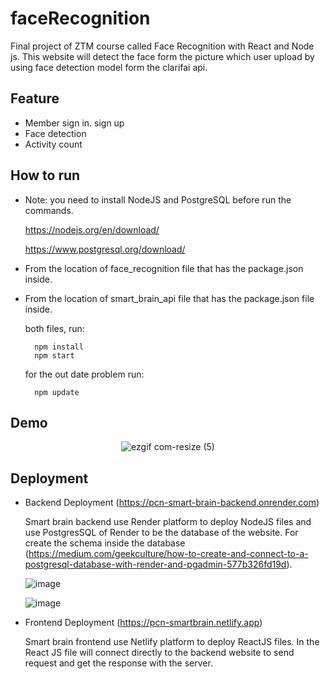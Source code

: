 # faceRecognition
Final project of ZTM course called Face Recognition with React and Node js. This website will detect the face form the picture which user upload by using face detection model form the clarifai api. 

## Feature

- Member sign in. sign up
- Face detection
- Activity count

## How to run
- Note: you need to install NodeJS and PostgreSQL before run the commands.
 
    https://nodejs.org/en/download/
    
    https://www.postgresql.org/download/

- From the location of face_recognition file that has the package.json inside.
- From the location of smart_brain_api file that has the package.json file inside.
    
    both files, run:
                                                        
        npm install
        npm start
    for the out date problem run:
        
        npm update
 
 ## Demo
 
<div align="center">


![ezgif com-resize (5)](https://user-images.githubusercontent.com/80881226/224990595-0ff2c4f7-7ea1-4197-be8d-b176c1c534f5.gif)
</div>

## Deployment
  
- Backend Deployment (https://pcn-smart-brain-backend.onrender.com)
    
    Smart brain backend use Render platform to deploy NodeJS files and use PostgresSQL of  Render to be the database of the website. For create the schema inside the database (https://medium.com/geekculture/how-to-create-and-connect-to-a-postgresql-database-with-render-and-pgadmin-577b326fd19d).
    
    ![image](https://user-images.githubusercontent.com/80881226/225684497-a90376e0-b339-4f1a-a111-ba031314465c.png)
    
    ![image](https://user-images.githubusercontent.com/80881226/225684626-26a8225d-8083-4c1a-bc8c-85e29e23f55c.png)



- Frontend Deployment (https://pcn-smartbrain.netlify.app)
    
    Smart brain frontend use Netlify platform to deploy ReactJS files. In the React JS file will connect directly to the backend website to send request and get the response with the server.
